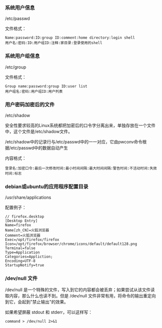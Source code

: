 ### 系统用户信息
/etc/passwd

文件格式：
```
Name:password:ID:group ID:comment:home directory:login shell
用户名:密码:ID:用户组ID:注释:家目录:登录使用的shell
```

### 系统用户组信息
/etc/group

文件格式：
```
Group name:password:group ID:user list
用户组名:密码:用户组ID:用户列表
```

### 用户密码加密后的文件
/etc/shadow

安全性要求较高的Linux系统都把加密后的口令字分离出来，单独存放在一个文件中，这个文件是/etc/shadow文件。

/etc/shadow中的记录行与/etc/passwd中的一一对应，它由pwconv命令根据/etc/passwd中的数据自动产生

内容格式：
```
登录名:加密口令:最后一次修改时间:最小时间间隔:最大时间间隔:警告时间:不活动时间:失效时间:标志
```

### debian或ubuntu的应用程序配置目录
/usr/share/applications

配置例子：
```
// firefox.desktop
[Desktop Entry]
Name=firefox
Name[zh_CN]=火狐浏览器
Comment=火狐浏览器
Exec=/opt/firefox/firefox
Icon=/opt/firefox/browser/chrome/icons/default/default128.png
Terminal=false
Type=Application
Categories=Appliction;
Encoding=UTF-8
StartupNotify=true
```

### /dev/null 文件
/dev/null 是一个特殊的文件，写入到它的内容都会被丢弃；如果尝试从该文件读取内容，那么什么也读不到。但是 /dev/null 文件非常有用，将命令的输出重定向到它，会起到"禁止输出"的效果。

如果希望屏蔽 stdout 和 stderr，可以这样写：
```
command > /dev/null 2>&1
```
